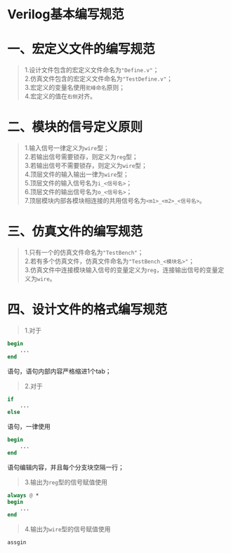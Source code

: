 Verilog基本编写规范  
====
# 一、宏定义文件的编写规范  
>1.设计文件包含的宏定义文件命名为`"Define.v"`；  
>2.仿真文件包含的宏定义文件命名为`"TestDefine.v"`；  
>3.宏定义的变量名使用`驼峰命名`原则；  
>4.宏定义的值在`右侧`对齐。  

# 二、模块的信号定义原则  
>1.输入信号一律定义为`wire`型；  
>2.若输出信号需要锁存，则定义为`reg`型；  
>3.若输出信号不需要锁存，则定义为`wire`型；   
>4.顶层文件的输入输出一律为`wire`型；  
>5.顶层文件的输入信号名为`i_<信号名>`；  
>6.顶层文件的输出信号名为`o_<信号名>`；  
>7.顶层模块内部各模块相连接的共用信号名为`<m1>_<m2>_<信号名>`。  

# 三、仿真文件的编写规范  
>1.只有一个的仿真文件命名为`"TestBench"`；  
>2.若有多个仿真文件，仿真文件命名为`"TestBench_<模块名>"`；  
>3.仿真文件中连接模块输入信号的变量定义为`reg`，连接输出信号的变量定义为`wire`。  

# 四、设计文件的格式编写规范  
>1.对于
```verilog
begin
	...
end
```
语句，语句内部内容严格缩进1个tab；  
>2.对于
```Verilog
if 
	...
else
```
语句，一律使用
```Verilog
begin
	...
end
```
语句编辑内容，并且每个分支块空隔一行；  
>3.输出为`reg`型的信号赋值使用
```Verilog
always @ * 
begin
	...
end
``` 
>4.输出为`wire`型的信号赋值使用
```Verilog
assgin
```